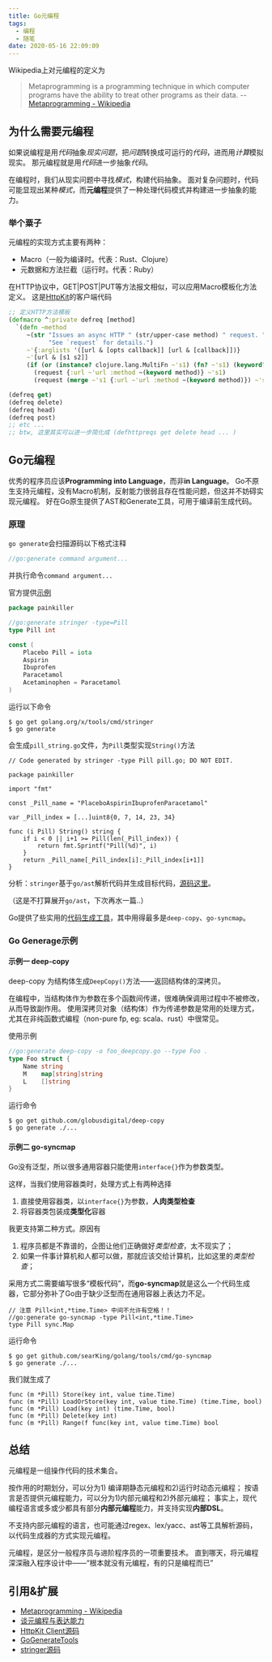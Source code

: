 ```yaml
---
title: Go元编程
tags:
  - 编程
  - 随笔
date: 2020-05-16 22:09:09
---
```



Wikipedia上对元编程的定义为

> Metaprogramming is a programming technique in which computer programs have the ability to treat other programs as their data. 
> -- [Metaprogramming - Wikipedia][1]

## 为什么需要元编程

如果说编程是用*代码*抽象*现实问题*，把*问题*转换成可运行的*代码*，进而用*计算*模拟现实。
那元编程就是用*代码*进一步抽象*代码*。

在编程时，我们从现实问题中寻找*模式*，构建代码抽象。
面对复杂问题时，代码可能显现出某种*模式*，而**元编程**提供了一种处理代码模式并构建进一步抽象的能力。

<!-- more -->
### 举个粟子

元编程的实现方式主要有两种：
- Macro（一般为编译时。代表：Rust、Clojure）
- 元数据和方法拦截（运行时。代表：Ruby）

在HTTP协议中，GET|POST|PUT等方法报文相似，可以应用Macro模板化方法定义。
这是[HttpKit][3]的客户端代码

```clj
;; 定义HTTP方法模板
(defmacro ^:private defreq [method]
  `(defn ~method
     ~(str "Issues an async HTTP " (str/upper-case method) " request. "
           "See `request` for details.")
     ~'{:arglists '([url & [opts callback]] [url & [callback]])}
     ~'[url & [s1 s2]]
     (if (or (instance? clojure.lang.MultiFn ~'s1) (fn? ~'s1) (keyword? ~'s1))
       (request {:url ~'url :method ~(keyword method)} ~'s1)
       (request (merge ~'s1 {:url ~'url :method ~(keyword method)}) ~'s2))))

(defreq get)
(defreq delete)
(defreq head)
(defreq post)
;; etc ...
;; btw, 这里其实可以进一步简化成 (defhttpreqs get delete head ... )
```

## Go元编程

优秀的程序员应该**Programming into Language**，而非**in Language**。
Go不原生支持元编程，没有Macro机制，反射能力很弱且存在性能问题，但这并不妨碍实现元编程。
好在Go原生提供了AST和Generate工具，可用于编译前生成代码。

### 原理
`go generate`会扫描源码以下格式注释
```go
//go:generate command argument...
```
并执行命令`command argument...`

官方提供[示例](https://blog.golang.org/generate)
```go
package painkiller

//go:generate stringer -type=Pill
type Pill int

const (
    Placebo Pill = iota
    Aspirin
    Ibuprofen
    Paracetamol
    Acetaminophen = Paracetamol
)
```

运行以下命令
```
$ go get golang.org/x/tools/cmd/stringer
$ go generate
```

会生成`pill_string.go`文件，为`Pill`类型实现`String()`方法

```
// Code generated by stringer -type Pill pill.go; DO NOT EDIT.

package painkiller

import "fmt"

const _Pill_name = "PlaceboAspirinIbuprofenParacetamol"

var _Pill_index = [...]uint8{0, 7, 14, 23, 34}

func (i Pill) String() string {
    if i < 0 || i+1 >= Pill(len(_Pill_index)) {
        return fmt.Sprintf("Pill(%d)", i)
    }
    return _Pill_name[_Pill_index[i]:_Pill_index[i+1]]
}
```

分析：`stringer`基于`go/ast`解析代码并生成目标代码，[源码这里][5]。

（这是不打算展开`go/ast`，下次再水一篇..）

Go提供了些实用的[代码生成工具][4]，其中用得最多是`deep-copy`、`go-syncmap`。

### Go Generage示例

#### 示例一 deep-copy

deep-copy 为结构体生成`DeepCopy()`方法——返回结构体的深拷贝。

在编程中，当结构体作为参数在多个函数间传递，很难确保调用过程中不被修改，从而导致副作用。
使用深拷贝对象（结构体）作为传递参数是常用的处理方式，尤其在非纯函数式编程（non-pure fp, eg: scala、rust）中很常见。

使用示例
```go
//go:generate deep-copy -o foo_deepcopy.go --type Foo .
type Foo struct {
    Name string
    M    map[string]string
    L    []string
}
```

运行命令
```
$ go get github.com/globusdigital/deep-copy 
$ go generate ./...
```

#### 示例二 go-syncmap

Go没有泛型，所以很多通用容器只能使用`interface{}`作为参数类型。

这样，当我们使用容器类时，处理方式上有两种选择
1. 直接使用容器类，以`interface{}`为参数，**人肉类型检查**
2. 将容器类包装成**类型化**容器
  
我更支持第二种方式。原因有
1. 程序员都是不靠谱的，企图让他们正确做好*类型检查*，太不现实了；
2. 如果一件事计算机和人都可以做，那就应该交给计算机，比如这里的*类型检查*；

采用方式二需要编写很多“模板代码”，而**go-syncmap**就是这么一个代码生成器，它部分弥补了Go由于缺少泛型而在通用容器上表达力不足。

```
// 注意 Pill<int,*time.Time> 中间不允许有空格！！
//go:generate go-syncmap -type Pill<int,*time.Time>
type Pill sync.Map
```

运行命令
```
$ go get github.com/searKing/golang/tools/cmd/go-syncmap
$ go generate ./...
```

我们就生成了
```
func (m *Pill) Store(key int, value time.Time)
func (m *Pill) LoadOrStore(key int, value time.Time) (time.Time, bool)
func (m *Pill) Load(key int) (time.Time, bool)
func (m *Pill) Delete(key int)
func (m *Pill) Range(f func(key int, value time.Time) bool
```


## 总结

元编程是一组操作代码的技术集合。

按作用的时期划分，可以分为1) 编译期静态元编程和2)运行时动态元编程；
按语言是否提供元编程能力，可以分为1)内部元编程和2)外部元编程；
事实上，现代编程语言或多或少都具有部分**内部元编程**能力，并支持实现**内部DSL**。

不支持内部元编程的语言，也可能通过regex、lex/yacc、ast等工具解析源码，以代码生成器的方式实现元编程。

元编程，是区分一般程序员与进阶程序员的一项重要技术。
直到哪天，将元编程深深融入程序设计中——“根本就没有元编程，有的只是编程而已”






## 引用&扩展
- [Metaprogramming - Wikipedia][1]
- [谈元编程与表达能力][2]
- [HttpKit Client源码][3]
- [GoGenerateTools][4]
- [stringer源码][5]

[1]: https://en.wikipedia.org/wiki/Metaprogramming "Metaprogramming - Wikipedia"
[2]: https://draveness.me/metaprogramming/ "谈元编程与表达能力"
[3]: https://github.com/http-kit/http-kit/blob/master/src/org/httpkit/client.clj#L297 "HttpKit"
[4]: https://github.com/golang/go/wiki/GoGenerateTools "GoGenerateTools"
[5]: https://github.com/golang/tools/blob/master/cmd/stringer/stringer.go "stringer源码"